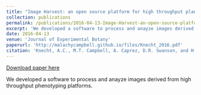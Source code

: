 ```yaml
---
title: "Image Harvest: an open source platform for high throughput plant image processing and analysis"
collection: publications
permalink: /publications/2016-04-13-Image-Harvest-an-open-source-platform-for-high-throughput-plant-image-processing-and-analysis
excerpt: 'We developed a software to process and anayze images derived from high throughput phenotyping platforms.'
date: 2016-04-13
venue: 'Journal of Experimental Botany'
paperurl: 'http://malachycampbell.github.io/files/Knecht_2016.pdf'
citation: 'Knecht, A.C., M.T. Campbell, A. Caprez, D.R. Swanson, and H. Walia. (2016). Image Harvest: an open source platform for high throughput plant image processing and analysis. <i>J. Exp. Bot</i>. 67(11): 3587–3599'
---
```


<a href='http://malachycampbell.github.io/files/Knecht_2016.pdf'>Download paper here</a>

We developed a software to process and anayze images derived from high throughput phenotyping platforms.
